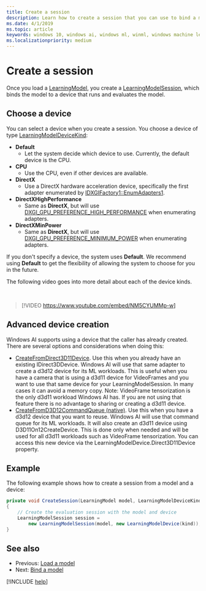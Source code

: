 ```yaml
---
title: Create a session
description: Learn how to create a session that you can use to bind a model to a device, which can then run and evaluate the model.
ms.date: 4/1/2019
ms.topic: article
keywords: windows 10, windows ai, windows ml, winml, windows machine learning
ms.localizationpriority: medium
---
```


# Create a session

Once you load a [LearningModel](https://docs.microsoft.com/uwp/api/windows.ai.machinelearning.learningmodel), you create a [LearningModelSession](https://docs.microsoft.com/uwp/api/windows.ai.machinelearning.learningmodelsession), which binds the model to a device that runs and evaluates the model.

## Choose a device

You can select a device when you create a session. You choose a device of type [LearningModelDeviceKind](https://docs.microsoft.com/uwp/api/windows.ai.machinelearning.learningmodeldevicekind):

* **Default**
	* Let the system decide which device to use. Currently, the default device is the CPU.
* **CPU**
	* Use the CPU, even if other devices are available.
* **DirectX**
	* Use a DirectX hardware acceleration device, specifically the first adapter enumerated by [IDXGIFactory1::EnumAdapters1](https://docs.microsoft.com/windows/desktop/api/dxgi/nf-dxgi-idxgifactory1-enumadapters1).
* **DirectXHighPerformance**
	* Same as **DirectX**, but will use [DXGI_GPU_PREFERENCE_HIGH_PERFORMANCE](https://docs.microsoft.com/windows/desktop/api/dxgi1_6/ne-dxgi1_6-dxgi_gpu_preference) when enumerating adapters.
* **DirectXMinPower**
	* Same as **DirectX**, but will use [DXGI_GPU_PREFERENCE_MINIMUM_POWER](https://docs.microsoft.com/windows/desktop/api/dxgi1_6/ne-dxgi1_6-dxgi_gpu_preference) when enumerating adapters.

If you don't specify a device, the system uses **Default**. We recommend using **Default** to get the flexibility of allowing the system to choose for you in the future.

The following video goes into more detail about each of the device kinds.

<br/>

> [!VIDEO https://www.youtube.com/embed/NM5CYUMMp-w]

## Advanced device creation

Windows AI supports using a device that the caller has already created.  There are several options and considerations when doing this:

* [CreateFromDirect3D11Device](https://docs.microsoft.com/en-us/uwp/api/windows.ai.machinelearning.learningmodeldevice.createfromdirect3d11device).  Use this when you already have an existing IDirect3DDevice.  Windows AI will use that same adapter to create a d3d12 device for its ML workloads.  This is useful when you have a camera that is using a d3d11 device for VideoFrames and you want to use that same device for your LearningModelSession.  In many cases it can avoid a memory copy.  Note: VideoFrame tensorization is the only d3d11 workload Windows AI has.  If you are not using that feature there is no advantage to sharing or creating a d3d11 device.
* [CreateFromD3D12CommandQueue (native)](https://docs.microsoft.com/en-us/windows/ai/windows-ml/native-apis/ilearningmodeldevicefactorynative_createfromd3d12commandqueue).  Use this when you have a d3d12 device that you want to reuse.  Windows AI will use that command queue for its ML workloads.   It will also create an d3d11 device using D3D11On12CreateDevice.  This is done only when needed and  will be used for all d3d11 workloads such as VideoFrame tensorization.  You can access this new device via the LearningModelDevice.Direct3D11Device property.

## Example

The following example shows how to create a session from a model and a device:

```cs
private void CreateSession(LearningModel model, LearningModelDeviceKind kind)
{
    // Create the evaluation session with the model and device
    LearningModelSession session =
        new LearningModelSession(model, new LearningModelDevice(kind));
}
```

## See also

* Previous: [Load a model](load-a-model.md)
* Next: [Bind a model](bind-a-model.md)

[!INCLUDE [help](../includes/get-help.md)]
